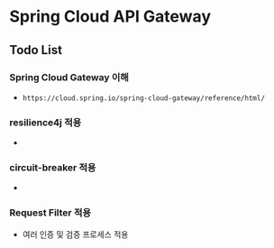 # Spring Cloud API Gateway

## Todo List
### Spring Cloud Gateway 이해
- `https://cloud.spring.io/spring-cloud-gateway/reference/html/`

### resilience4j 적용
- 
### circuit-breaker 적용
- 
### Request Filter 적용
- 여러 인증 및 검증 프로세스 적용
